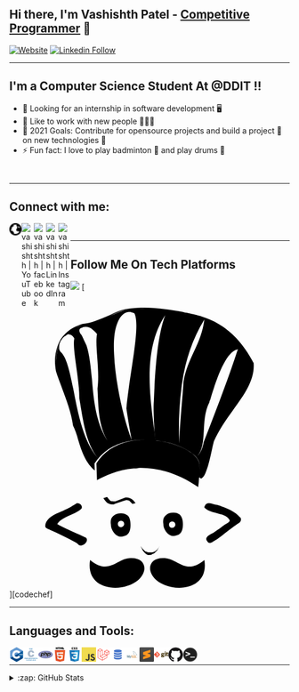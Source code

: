 ## Hi there, I'm Vashishth Patel - [Competitive Programmer][website] 👋

[![Website](https://shields.io/badge/Portfolio-up-blue?style=for-the-badge)](https://vashishth.epizy.com/?i=1)
[![Linkedin Follow](https://shields.io/badge/Follow%20@Vashishth%20Patel-740-green?logo=linkedin&style=for-the-badge)](https://www.linkedin.com/in/vashishth-patel-312a52204/)
<br/>

---

## I'm a Computer Science Student At @DDIT !!

- 🔭 Looking for an internship in software development 🖥️
- 🌱 Like to work with new people 🧑‍🤝‍🧑
- 🥅 2021 Goals: Contribute for opensource projects and build a project 📗 on new technologies 📡 
- ⚡ Fun fact: I love to play badminton 🏸 and play drums 🎼
<br/>

---

## Connect with me:

[<img align="left" alt="vashishth.epizy.com" width="22px" src="https://raw.githubusercontent.com/iconic/open-iconic/master/svg/globe.svg" />][website]
[<img align="left" alt="vashishth | YouTube" width="22px" src="https://cdn.jsdelivr.net/npm/simple-icons@v3/icons/youtube.svg" />][youtube]
[<img align="left" alt="vashishth | facebook" width="22px" src="https://cdn.jsdelivr.net/npm/simple-icons@v3/icons/facebook.svg" />][facebook]
[<img align="left" alt="vashishth | LinkedIn" width="22px" src="https://cdn.jsdelivr.net/npm/simple-icons@v3/icons/linkedin.svg" />][linkedin]
[<img align="left" alt="vashishth | Instagram" width="22px" src="https://cdn.jsdelivr.net/npm/simple-icons@v3/icons/instagram.svg" />][instagram]
<br />

---

## Follow Me On Tech Platforms
[<img src="https://img.icons8.com/windows/32/000000/hackerrank.png"/>][hackerrank]
[<svg role="img" viewBox="0 0 24 24" xmlns="http://www.w3.org/2000/svg"><title>CodeChef</title><path d="M11.2574.0039c-.37.0101-.7353.041-1.1003.095C9.6164.153 9.0766.4236 8.482.694c-.757.3244-1.5147.6486-2.2176.7027-1.1896.3785-1.568.919-1.8925 1.3516 0 .054-.054.1079-.054.1079-.4325.865-.4873 1.73-.325 2.5952.1621.5407.3786 1.0282.5408 1.5148.3785 1.0274.7578 2.0007.92 3.1362.1622.3244.3235.7571.4316 1.1897.2704.8651.542 1.8383 1.353 2.5952l.0057-.0028c.0175.0183.0301.0387.0482.0568.0072-.0036.0141-.0063.0213-.0099l-.0213-.5849c.6489-.9733 1.5673-1.6221 2.865-1.8925.5195-.1093 1.081-.1497 1.6625-.1278a8.7733 8.7733 0 0 1 1.7988.2357c1.4599.3785 2.595 1.1358 2.6492 1.7846.0273.3549.0398.6952.0326 1.0364-.001.064-.0046.1285-.007.193l.1362.0682c.075-.0375.1424-.107.2059-.1902.0008-.001.002-.002.0028-.0028.0018-.0023.0039-.0061.0057-.0085.0396-.0536.0747-.1236.1107-.1931.0188-.0377.0372-.0866.0554-.1292.2048-.4622.362-1.1536.538-1.9635.0541-.2703.1092-.4864.1633-.7027.4326-.9733 1.0266-1.8382 1.6213-2.6492.9733-1.3518 1.8928-2.5962 1.7846-4.0561-1.784-3.4608-4.2718-4.0017-5.5695-4.272-.2163-.0541-.3233-.0539-.4856-.108-1.3382-.2433-2.4945-.3953-3.6046-.3648zm5.0428 14.3788a9.8602 9.8602 0 0 0-.0326-.9824c-.0541-.703-1.1892-1.46-2.7032-1.8386-.588-.1336-1.1764-.2142-1.7448-.2356-.539-.0137-1.0657.0248-1.5546.1277-1.2436.2704-2.2162.9193-2.811 1.8925l.0511 1.431c.6672-.3558 1.7326-.8747 3.139-.9994.0662-.0059.1368-.0059.2044-.0099.1177-.013.2667-.044.4444-.044 1.6075 0 3.2682.5336 4.8767 1.6483.039-.2744.0611-.549.071-.8234l.044.0227c.0028-.0622.0143-.1268.0156-.1888zM11.256.0578c.1239-.0034.2538.01.379.0114-.23-.0022-.4588.0026-.6871.0156.103-.0061.2046-.0242.308-.027zm.4983.0156c.6552.014 1.3255.0711 2.0387.1803-.6834-.0987-1.3646-.1671-2.0387-.1803zm-1.3147.0554c-.076.0087-.1527.0133-.2285.0241-.8168.1167-1.7742.7015-2.75 1.045.3545-.1323.7143-.2957 1.0747-.4501C9.0765.4774 9.6705.207 10.1571.1529c.0939-.0139.1886-.0133.2825-.0241zm-.2285.24c.1622 0 .3787-.0002.5409.0539-.1425-.0357-.2595-.026-.3706-.0142a1.174 1.174 0 0 1 .3166.0681c.5796 1.0012-.4264 5.2791-.6786 8.1492.1559 1.0276.3138 1.9963.4628 2.7201-.7029-1.7843-1.4067-4.921-1.5148-7.354-.054-.9733.001-1.8386.2172-2.4874C9.401.8557 9.7244.4228 10.2111.3687zm3.1361.271c-.811 2.1088-.9184 6.1092-.9725 7.3528-.054.5407-.0001 1.73.054 2.5952 0 .2163.054.4325.054.6488 0-.2163-.054-.3786-.054-.5948-.4326-3.2442-.974-7.1362.9185-10.002zm3.352.3777c-.2704 2.1628-1.4047 3.191-1.7832 5.2998-.1081 1.6762-.325 3.6222-.379 5.2984-.0541-1.6762-.0007-3.4601.2697-5.2444.2703-1.8384.8651-3.6776 1.8925-5.3538zm-10.381.433c-.3581.1194-.632.248-.8575.3805.2317-.1358.4996-.2666.8575-.3805zm.2101.1974c.2155.0025.4384.0734.6006.2357-.0067-.004-.0078-.0033-.0142-.0071.1331.0929.2666.2093.3932.3847-.2036.9673.2553 3.0317.0398 4.6694.0763 1.5485.0717 3.1804.849 4.4594-.9796-1.5107-1.176-3.4375-1.3218-5.236-.1128-1.0907-.2035-2.0969-.4642-2.9033-.144-.3047-.2684-.5745-.3833-.822-.0247-.0369-.0447-.0784-.071-.1135-.1082-.1082-.1619-.2696-.1619-.3777 0-.054.0539-.1618.108-.1618.054-.0541.1616-.0553.2157-.1094a1.013 1.013 0 0 1 .2101-.0184zm-1.3459.6133c-.0604.0201-.0923.041-.1405.061.1768-.034.3617.0339.5196.318-.1877.8916.4364 3.3685.4288 5.104.3124 1.8478.5496 3.8498 1.5716 5.1152C6.3723 11.5076 5.886 9.1286 5.5076 7.128 5.183 5.56 4.9125 4.2086 4.3718 3.776c-.054-.1081-.1079-.163-.1079-.2711 0-.1622-.0002-.3786.1079-.5949-.2772.6337-.4047 1.2673-.3706 1.901-.0445-.6487.0857-1.2905.3706-1.901 0-.054.054-.0538.054-.1079.012-.016.0314-.0349.044-.0511.0618-.0983.1308-.189.2257-.257.0557-.0615.0965-.1191.159-.1817-.0526.0555-.0872.1092-.1335.1647.0273-.018.0523-.0368.0838-.0525.1081-.1082.2154-.1633.3776-.1633zm-.3776.1633c-.0038.0075-.0076.0111-.0114.0184.0125-.0099.0242-.0208.037-.0298-.0074.0037-.0182.0077-.0256.0114zm14.7608 1.1343c-.0017.0052-.004.0104-.0057.0156.0378-.005.0751-.0173.1135-.0156-.0378-.0022-.0763.0103-.115.0199-.8634 2.6418-1.8874 5.2844-2.9118 7.9262a.0184.0184 0 0 1-.0015.0028c-.0874.4652-.234.8842-.5395 1.1898.4326-.4867.4854-1.1907.5395-2.0558.054-.811.0544-1.6761.487-2.5413 0-.0531.0012-.1058.0525-.159.0003-.0009.0012-.0019.0015-.0028.0973-.3524.202-.6885.3166-1.018.4183-1.2896 1.1396-3.1653 2.0131-3.3405.0163-.0052.034-.018.0497-.0213zM8.3726 16.2113l-.3238.1079c.1623.2163.2696.379.3777.433.1081.054.2168.108.379.108.0541 0 .1618 0 .2159-.054l.812-.2698c.0541 0 .1078-.054.1619-.054.1081 0 .1616 0 .2697.054l.2712.2698.2697-.054c-.1081-.1622-.2695-.3236-.3776-.3776-.1082-.0541-.2169-.1094-.379-.1094h-.108l-.866.3252h-.1618c-.1082 0-.2157 0-.2698-.054-.054-.054-.163-.1629-.2712-.3251zm-2.5953.541c-.2703.1621-.649.4324-1.1897.6487-.5407.2163-.9734.4325-1.1897.6488-.2163.2163-.3237.4326-.3237.6488 0 .1082.0537.1632.1618.2172.054.0541.1632.0539.2172.108.757.3244 1.5133.7019 2.2162 1.0803.1082.0541.2171.1632.2712.2173.054.054.1078.054.1618.054.1082 0 .2695-.0538.3777-.162.1081-.108.1632-.217.1632-.325 0-.1082-.055-.1618-.1632-.2158 0 0-.4328-.2165-1.1898-.541-.4866-.2162-.9179-.4326-1.1883-.5948.1623-.2704.486-.4865.9726-.7028.5407-.2163.9196-.4326 1.0818-.5948.054-.0541.054-.1078.054-.1619 0-.054-.0539-.1631-.108-.2172-.054-.054-.163-.1079-.2711-.1079zm11.247 0c-.054 0-.1618.0537-.2158.1078-.0541.1081-.1093.1632-.1093.2172v.054c.1622.1622.3797.2695.7041.3776.2704.054.5403.1632.8107.2172.3244.1082.5407.2693.6488.4856v.0553c0 .0541-.1088.1616-.3251.2698-.1082.054-.3245.2167-.5949.433-.2703.1622-.4326.3236-.5948.3776-.2163.1082-.3776.217-.4316.3252-.0541.054-.054.1077-.054.1618 0 .1081.0539.1077.108.2158.054.1081.1616.1093.2157.1093.054 0 .1078-.0554.1619-.0554.2703-.1622.6492-.3782 1.0818-.7567.4866-.3784.8655-.6484 1.0818-.8106.2163-.1082.3237-.2169.3237-.379 0-.0541.0002-.1618-.1079-.2159-.3785-.4325-.9185-.7022-1.5674-.9185-.1081-.0541-.2704-.1092-.5948-.1633-.1622-.054-.3249-.1079-.433-.1079zm-2.9743.8106c-.2704 0-.4866.055-.6488.2172-.2163.1622-.2699.4323-.2158.7567 0 .2703.1075.4865.2697.7027.1622.2163.3786.3252.5949.3252.1622 0 .2708-.0553.433-.1094.2703-.1622.379-.4319.379-.9185 0-.3785-.109-.6485-.2711-.8107-.1622-.1081-.3246-.1632-.541-.1632zm-4.4877.054c-.2704 0-.4866.055-.6488.2171-.2163.1622-.27.4323-.2158.7567 0 .2704.1075.4865.2697.7028s.3786.3251.5949.3251c.1622 0 .2708-.0552.433-.1093.2703-.1622.3776-.432.3776-.9186 0-.4325-.1075-.7025-.2697-.8106-.1622-.1082-.3247-.1633-.541-.1633zm0 .6501c.1622 0 .2711.1076.2711.2698 0 .1622-.163.2697-.2711.2697-.1622 0-.2698-.1075-.2698-.2697s.1076-.2698.2698-.2698zm4.3798.054c.1622 0 .2711.1075.2711.2697 0 .1082-.109.2698-.2711.2698-.1622 0-.2698-.1076-.2698-.2698 0-.1622.1076-.2697.2698-.2697zm-2.7032 2.1083l.1619.3237c.054.1081.1076.163.2158.2711.054.054.163.1619.2712.1619h.1078c.1082 0 .1618 0 .2158-.054.0541-.054.1632-.0538.2173-.1079l.1618-.1618c.054-.054.108-.1092.108-.1633.054-.054.0537-.1078.1078-.1618 0-.0541.054-.108.054-.108-.0541.1082-.1618.2156-.2158.3238-.1082.054-.1616.1632-.2698.1632-.1081.0541-.217.054-.3251.054s-.2157.0001-.2697-.054c-.1082 0-.1632-.0538-.2173-.1079l-.1618-.1632c-.054-.0541-.1078-.1618-.1619-.2158zm-.866 1.0278c-1.1355 0-1.8377 1.5136-3.4598.1619-.4326 2.6494 2.7583 2.866 4.11 1.7306.9192-.811.6475-1.9465-.6502-1.8925zm2.8664 0c-1.2977-.054-1.568 1.0815-.6488 1.8925 1.3518 1.1355 4.5412.9188 4.1087-1.7306-1.6221 1.3517-2.2703-.1619-3.4599-.1619z"/></svg>][codechef]
[][askubuntu]

---

## Languages and Tools:

<img align="left" alt="Visual Studio Code" width="26px" src="https://raw.githubusercontent.com/github/explore/80688e429a7d4ef2fca1e82350fe8e3517d3494d/topics/cpp/cpp.png" />
<img align="left" alt="Visual Studio Code" width="26px" src="https://raw.githubusercontent.com/github/explore/80688e429a7d4ef2fca1e82350fe8e3517d3494d/topics/c/c.png" />
<img align="left" alt="HTML5" width="26px" src="https://raw.githubusercontent.com/github/explore/80688e429a7d4ef2fca1e82350fe8e3517d3494d/topics/php/php.png" />
<img align="left" alt="HTML5" width="26px" src="https://raw.githubusercontent.com/github/explore/80688e429a7d4ef2fca1e82350fe8e3517d3494d/topics/html/html.png" />
<img align="left" alt="CSS3" width="26px" src="https://raw.githubusercontent.com/github/explore/80688e429a7d4ef2fca1e82350fe8e3517d3494d/topics/css/css.png" />
<img align="left" alt="JavaScript" width="26px" src="https://raw.githubusercontent.com/github/explore/80688e429a7d4ef2fca1e82350fe8e3517d3494d/topics/javascript/javascript.png" />
<img align="left" alt="Node.js" width="26px" src="https://raw.githubusercontent.com/github/explore/80688e429a7d4ef2fca1e82350fe8e3517d3494d/topics/laravel/laravel.png" />
<img align="left" alt="SQL" width="26px" src="https://raw.githubusercontent.com/github/explore/80688e429a7d4ef2fca1e82350fe8e3517d3494d/topics/sql/sql.png" />
<img align="left" alt="MySQL" width="26px" src="https://raw.githubusercontent.com/github/explore/80688e429a7d4ef2fca1e82350fe8e3517d3494d/topics/mysql/mysql.png" />
<img align="left" alt="Visual Studio Code" width="26px" src="https://raw.githubusercontent.com/github/explore/80688e429a7d4ef2fca1e82350fe8e3517d3494d/topics/sublime-text/sublime-text.png" />
<img align="left" alt="Git" width="26px" src="https://raw.githubusercontent.com/github/explore/80688e429a7d4ef2fca1e82350fe8e3517d3494d/topics/git/git.png" />
<img align="left" alt="GitHub" width="26px" src="https://raw.githubusercontent.com/github/explore/78df643247d429f6cc873026c0622819ad797942/topics/github/github.png" />
<img align="left" alt="Terminal" width="26px" src="https://raw.githubusercontent.com/github/explore/80688e429a7d4ef2fca1e82350fe8e3517d3494d/topics/terminal/terminal.png" />
<br />

---

<details>
  <summary>:zap: GitHub Stats</summary>

   <p align="center">
    <a href="https://github.com/vasu-1/vasu-1">
      <img alt="GitHub all releases" src="https://img.shields.io/github/downloads/vasu-1/vasu-1/total?label=Downloads&logo=github">
    </a>
    <a href="https://github.com/vasu-1/vasu-1/issues">
      <img alt="GitHub issues" src="https://img.shields.io/github/issues/vasu-1/vasu-1?logo=github">
    </a>
    <a href="https://github.com/vasu-1/vasu-1/commits">
      <img alt="GitHub last commit" src="https://img.shields.io/github/last-commit/vasu-1/vasu-1?logo=github">
    </a>
    <a href="https://github.com/vasu-1/vasu-1/pulls">
      <img alt="GitHub pull requests" src="https://img.shields.io/github/issues-pr/vasu-1/vasu-1?logo=github">
    </a>
    </p>

</details>

[website]: https://vashishth.epizy.com/?i=1
[facebook]: https://www.facebook.com/vashishthchaudhary/
[youtube]: https://www.youtube.com/channel/UCT_aAHVTwIPvW3mEUfHbB7g
[instagram]: https://www.instagram.com/vashishthchaudhary/
[linkedin]: https://www.linkedin.com/in/vashishth-patel-312a52204/
[askubuntu]: https://askubuntu.com/users/1357742/vashishth-patel
[hackerrank]: 
[codechef]: 